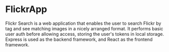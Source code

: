 # FlickrApp

Flickr Search is a web application that enables the user to search Flickr by tag and see matching images in a nicely arranged format.
It performs basic user auth before allowing access, storing the user's tokens in local storage.
Express is used as the backend framework, and React as the frontend framework.  
